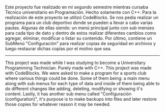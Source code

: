 Este proyecto fue realizado en mi segundo semestre mientras cursaba Técnico universitario en Programación. Hecho solamente con C++. Para la realización de este proyecto se utilizó CodeBlocks.
Se nos pedía realizar un programa para un club deportivo donde se pueden a llevar a cabo varias pautas. Algunas de ellas siendo: un menú principal junto con sub menúes para cada tipo de dato y dentro de estos realizar diferentes cambios como agregar, eliminar, modificar o listar su contenido.
Por último, contiene un SubMenú "Configuración" para realizar copias de seguridad en archivos y luego restaurar dichas copias por el motivo que sea.

-----------------------------------------------------------------------------------------------------------------------------------------------------------------------------------------------------------------------------------------------------------------------------------------------------------------------------------------------------------------------------------

This project was made while I was studying to become a Universitary Programming Technician. Purely made with C++. This project was made with CodeBlocks.
We were asked to make a program for a sports club where various things could be done. Some of them being: a main menu along with sub menus for each type of data and inside of them being able to do different changes like adding, deleting, modifying or showing it's content.
Lastly, it has another sub menu called "Configuración (configuration)", it's purpose is to make backups into files and later restore those copies for whatever reason it may be needed.
